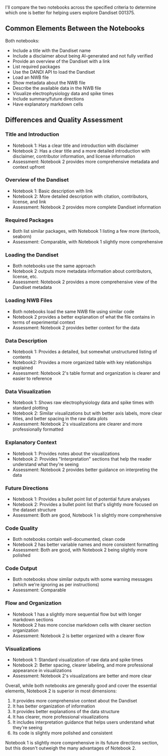 I'll compare the two notebooks across the specified criteria to determine which one is better for helping users explore Dandiset 001375.

## Common Elements Between the Notebooks
Both notebooks:
- Include a title with the Dandiset name
- Include a disclaimer about being AI-generated and not fully verified
- Provide an overview of the Dandiset with a link
- List required packages
- Use the DANDI API to load the Dandiset
- Load an NWB file 
- Show metadata about the NWB file
- Describe the available data in the NWB file
- Visualize electrophysiology data and spike times
- Include summary/future directions
- Have explanatory markdown cells

## Differences and Quality Assessment

### Title and Introduction
- Notebook 1: Has a clear title and introduction with disclaimer
- Notebook 2: Has a clear title and a more detailed introduction with disclaimer, contributor information, and license information 
- Assessment: Notebook 2 provides more comprehensive metadata and context upfront

### Overview of the Dandiset
- Notebook 1: Basic description with link
- Notebook 2: More detailed description with citation, contributors, license, and link
- Assessment: Notebook 2 provides more complete Dandiset information

### Required Packages
- Both list similar packages, with Notebook 1 listing a few more (itertools, seaborn)
- Assessment: Comparable, with Notebook 1 slightly more comprehensive

### Loading the Dandiset
- Both notebooks use the same approach
- Notebook 2 outputs more metadata information about contributors, license, etc.
- Assessment: Notebook 2 provides a more comprehensive view of the Dandiset metadata

### Loading NWB Files
- Both notebooks load the same NWB file using similar code
- Notebook 2 provides a better explanation of what the file contains in terms of experimental context
- Assessment: Notebook 2 provides better context for the data

### Data Description
- Notebook 1: Provides a detailed, but somewhat unstructured listing of contents
- Notebook2: Provides a more organized table with key relationships explained
- Assessment: Notebook 2's table format and organization is clearer and easier to reference

### Data Visualization
- Notebook 1: Shows raw electrophysiology data and spike times with standard plotting
- Notebook 2: Similar visualizations but with better axis labels, more clear titles, and better spacing in the raw data plots
- Assessment: Notebook 2's visualizations are clearer and more professionally formatted

### Explanatory Context
- Notebook 1: Provides notes about the visualizations
- Notebook 2: Provides "Interpretation" sections that help the reader understand what they're seeing
- Assessment: Notebook 2 provides better guidance on interpreting the data

### Future Directions
- Notebook 1: Provides a bullet point list of potential future analyses
- Notebook 2: Provides a bullet point list that's slightly more focused on the dataset structure
- Assessment: Both are good, Notebook 1 is slightly more comprehensive

### Code Quality
- Both notebooks contain well-documented, clean code
- Notebook 2 has better variable names and more consistent formatting
- Assessment: Both are good, with Notebook 2 being slightly more polished

### Code Output
- Both notebooks show similar outputs with some warning messages (which we're ignoring as per instructions)
- Assessment: Comparable

### Flow and Organization
- Notebook 1 has a slightly more sequential flow but with longer markdown sections
- Notebook 2 has more concise markdown cells with clearer section organization
- Assessment: Notebook 2 is better organized with a clearer flow

### Visualizations
- Notebook 1: Standard visualization of raw data and spike times
- Notebook 2: Better spacing, clearer labeling, and more professional appearance in visualizations
- Assessment: Notebook 2's visualizations are better and more clear

Overall, while both notebooks are generally good and cover the essential elements, Notebook 2 is superior in most dimensions:
1. It provides more comprehensive context about the Dandiset
2. It has better organization of information
3. It provides better explanations of the data structure
4. It has clearer, more professional visualizations
5. It includes interpretation guidance that helps users understand what they're seeing
6. Its code is slightly more polished and consistent

Notebook 1 is slightly more comprehensive in its future directions section, but this doesn't outweigh the many advantages of Notebook 2.